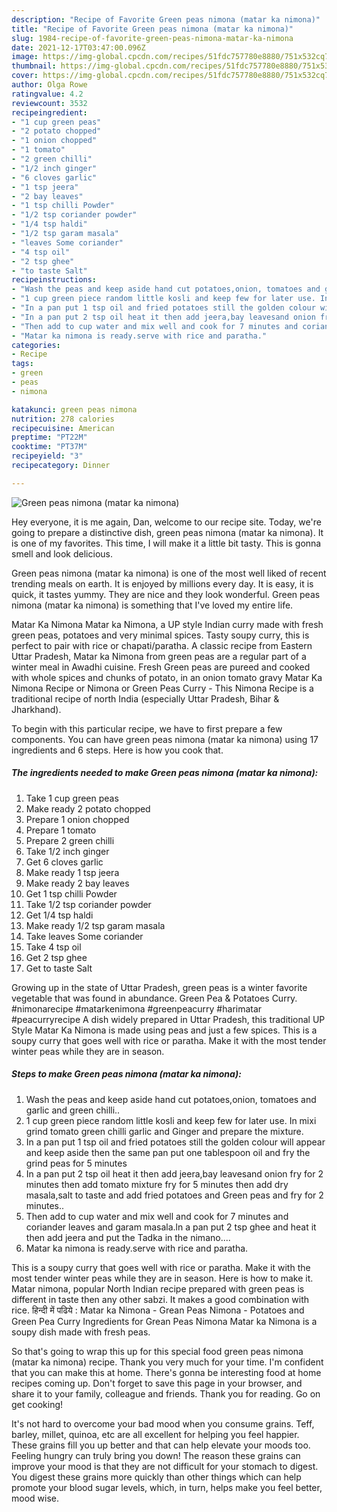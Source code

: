 ```yaml
---
description: "Recipe of Favorite Green peas nimona (matar ka nimona)"
title: "Recipe of Favorite Green peas nimona (matar ka nimona)"
slug: 1984-recipe-of-favorite-green-peas-nimona-matar-ka-nimona
date: 2021-12-17T03:47:00.096Z
image: https://img-global.cpcdn.com/recipes/51fdc757780e8880/751x532cq70/green-peas-nimona-matar-ka-nimona-recipe-main-photo.jpg
thumbnail: https://img-global.cpcdn.com/recipes/51fdc757780e8880/751x532cq70/green-peas-nimona-matar-ka-nimona-recipe-main-photo.jpg
cover: https://img-global.cpcdn.com/recipes/51fdc757780e8880/751x532cq70/green-peas-nimona-matar-ka-nimona-recipe-main-photo.jpg
author: Olga Rowe
ratingvalue: 4.2
reviewcount: 3532
recipeingredient:
- "1 cup green peas"
- "2 potato chopped"
- "1 onion chopped"
- "1 tomato"
- "2 green chilli"
- "1/2 inch ginger"
- "6 cloves garlic"
- "1 tsp jeera"
- "2 bay leaves"
- "1 tsp chilli Powder"
- "1/2 tsp coriander powder"
- "1/4 tsp haldi"
- "1/2 tsp garam masala"
- "leaves Some coriander"
- "4 tsp oil"
- "2 tsp ghee"
- "to taste Salt"
recipeinstructions:
- "Wash the peas and keep aside hand cut potatoes,onion, tomatoes and garlic and green chilli.."
- "1 cup green piece random little kosli and keep few for later use. In mixi grind tomato green chilli garlic and Ginger and prepare the mixture."
- "In a pan put 1 tsp oil and fried potatoes still the golden colour will appear and keep aside then the same pan put one tablespoon oil and fry the grind peas for 5 minutes"
- "In a pan put 2 tsp oil heat it then add jeera,bay leavesand onion fry for 2 minutes then add tomato mixture fry for 5 minutes then add dry masala,salt to taste and add fried potatoes and Green peas and fry for 2 minutes.."
- "Then add to cup water and mix well and cook for 7 minutes and coriander leaves and garam masala.ln a pan put 2 tsp ghee and heat it then add jeera and put the Tadka in the nimano...."
- "Matar ka nimona is ready.serve with rice and paratha."
categories:
- Recipe
tags:
- green
- peas
- nimona

katakunci: green peas nimona 
nutrition: 278 calories
recipecuisine: American
preptime: "PT22M"
cooktime: "PT37M"
recipeyield: "3"
recipecategory: Dinner

---
```



![Green peas nimona (matar ka nimona)](https://img-global.cpcdn.com/recipes/51fdc757780e8880/751x532cq70/green-peas-nimona-matar-ka-nimona-recipe-main-photo.jpg)

Hey everyone, it is me again, Dan, welcome to our recipe site. Today, we're going to prepare a distinctive dish, green peas nimona (matar ka nimona). It is one of my favorites. This time, I will make it a little bit tasty. This is gonna smell and look delicious.

Green peas nimona (matar ka nimona) is one of the most well liked of recent trending meals on earth. It is enjoyed by millions every day. It is easy, it is quick, it tastes yummy. They are nice and they look wonderful. Green peas nimona (matar ka nimona) is something that I've loved my entire life.

Matar Ka Nimona Matar ka Nimona, a UP style Indian curry made with fresh green peas, potatoes and very minimal spices. Tasty soupy curry, this is perfect to pair with rice or chapati/paratha. A classic recipe from Eastern Uttar Pradesh, Matar ka Nimona from green peas are a regular part of a winter meal in Awadhi cuisine. Fresh Green peas are pureed and cooked with whole spices and chunks of potato, in an onion tomato gravy Matar Ka Nimona Recipe or Nimona or Green Peas Curry - This Nimona Recipe is a traditional recipe of north India (especially Uttar Pradesh, Bihar &amp; Jharkhand).


To begin with this particular recipe, we have to first prepare a few components. You can have green peas nimona (matar ka nimona) using 17 ingredients and 6 steps. Here is how you cook that.

<!--inarticleads1-->

##### The ingredients needed to make Green peas nimona (matar ka nimona):

1. Take 1 cup green peas
1. Make ready 2 potato chopped
1. Prepare 1 onion chopped
1. Prepare 1 tomato
1. Prepare 2 green chilli
1. Take 1/2 inch ginger
1. Get 6 cloves garlic
1. Make ready 1 tsp jeera
1. Make ready 2 bay leaves
1. Get 1 tsp chilli Powder
1. Take 1/2 tsp coriander powder
1. Get 1/4 tsp haldi
1. Make ready 1/2 tsp garam masala
1. Take leaves Some coriander
1. Take 4 tsp oil
1. Get 2 tsp ghee
1. Get to taste Salt


Growing up in the state of Uttar Pradesh, green peas is a winter favorite vegetable that was found in abundance. Green Pea &amp; Potatoes Curry. #nimonarecipe #matarkenimona #greenpeacurry #harimatar #peacurryrecipe A dish widely prepared in Uttar Pradesh, this traditional UP Style Matar Ka Nimona is made using peas and just a few spices. This is a soupy curry that goes well with rice or paratha. Make it with the most tender winter peas while they are in season. 

<!--inarticleads2-->

##### Steps to make Green peas nimona (matar ka nimona):

1. Wash the peas and keep aside hand cut potatoes,onion, tomatoes and garlic and green chilli..
1. 1 cup green piece random little kosli and keep few for later use. In mixi grind tomato green chilli garlic and Ginger and prepare the mixture.
1. In a pan put 1 tsp oil and fried potatoes still the golden colour will appear and keep aside then the same pan put one tablespoon oil and fry the grind peas for 5 minutes
1. In a pan put 2 tsp oil heat it then add jeera,bay leavesand onion fry for 2 minutes then add tomato mixture fry for 5 minutes then add dry masala,salt to taste and add fried potatoes and Green peas and fry for 2 minutes..
1. Then add to cup water and mix well and cook for 7 minutes and coriander leaves and garam masala.ln a pan put 2 tsp ghee and heat it then add jeera and put the Tadka in the nimano....
1. Matar ka nimona is ready.serve with rice and paratha.


This is a soupy curry that goes well with rice or paratha. Make it with the most tender winter peas while they are in season. Here is how to make it. Matar nimona, popular North Indian recipe prepared with green peas is different in taste then any other sabzi. It makes a good combination with rice. हिन्दी में पढिये : Matar ka Nimona - Grean Peas Nimona - Potatoes and Green Pea Curry Ingredients for Grean Peas Nimona Matar ka Nimona is a soupy dish made with fresh peas. 

So that's going to wrap this up for this special food green peas nimona (matar ka nimona) recipe. Thank you very much for your time. I'm confident that you can make this at home. There's gonna be interesting food at home recipes coming up. Don't forget to save this page in your browser, and share it to your family, colleague and friends. Thank you for reading. Go on get cooking!

It's not hard to overcome your bad mood when you consume grains. Teff, barley, millet, quinoa, etc are all excellent for helping you feel happier. These grains fill you up better and that can help elevate your moods too. Feeling hungry can truly bring you down! The reason these grains can improve your mood is that they are not difficult for your stomach to digest. You digest these grains more quickly than other things which can help promote your blood sugar levels, which, in turn, helps make you feel better, mood wise.

